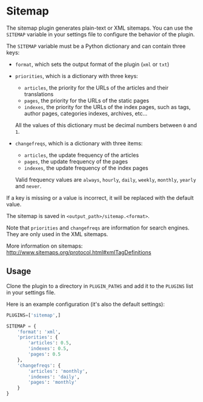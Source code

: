 Sitemap
=======

The sitemap plugin generates plain-text or XML sitemaps. You can use the
`SITEMAP` variable in your settings file to configure the behavior of the
plugin.

The `SITEMAP` variable must be a Python dictionary and can contain three keys:

- `format`, which sets the output format of the plugin (`xml` or `txt`)
- `priorities`, which is a dictionary with three keys:
  - `articles`, the priority for the URLs of the articles and their
    translations
  - `pages`, the priority for the URLs of the static pages
  - `indexes`, the priority for the URLs of the index pages, such as tags,
     author pages, categories indexes, archives, etc...

  All the values of this dictionary must be decimal numbers between `0` and `1`.

- `changefreqs`, which is a dictionary with three items:
  - `articles`, the update frequency of the articles
  - `pages`, the update frequency of the pages
  - `indexes`, the update frequency of the index pages

  Valid frequency values are `always`, `hourly`, `daily`, `weekly`, `monthly`,
  `yearly` and `never`.

If a key is missing or a value is incorrect, it will be replaced with the
default value.

The sitemap is saved in `<output_path>/sitemap.<format>`.

Note that `priorities` and `changefreqs` are information for search engines.
They are only used in the XML sitemaps.

More information on sitemaps: <http://www.sitemaps.org/protocol.html#xmlTagDefinitions>

Usage
-------

Clone the plugin to a directory in `PLUGIN_PATHS` and add it to the `PLUGINS` list in your settings file.

Here is an example configuration (it's also the default settings):

```python
PLUGINS=['sitemap',]

SITEMAP = {
    'format': 'xml',
    'priorities': {
        'articles': 0.5,
        'indexes': 0.5,
        'pages': 0.5
    },
    'changefreqs': {
        'articles': 'monthly',
        'indexes': 'daily',
        'pages': 'monthly'
    }
}
```
